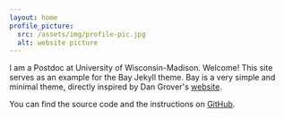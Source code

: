 ```yaml
---
layout: home
profile_picture:
  src: /assets/img/profile-pic.jpg
  alt: website picture
---
```


<p>
  I am a Postdoc at University of Wisconsin-Madison. 
Welcome! This site serves as an example for the Bay Jekyll theme. Bay is a very simple and minimal theme, directly inspired by Dan Grover's <a href="http://dangrover.com">website</a>.
</p>

<p>
  You can find the source code and the instructions on <a href="https://github.com/eliottvincent/bay">GitHub</a>.
</p>
